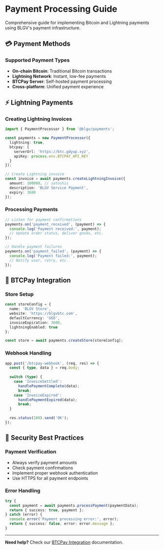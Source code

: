 # Payment Processing Guide

Comprehensive guide for implementing Bitcoin and Lightning payments using BLGV's payment infrastructure.

## 💳 **Payment Methods**

### Supported Payment Types
- **On-chain Bitcoin**: Traditional Bitcoin transactions
- **Lightning Network**: Instant, low-fee payments
- **BTCPay Server**: Self-hosted payment processing
- **Cross-platform**: Unified payment experience

## ⚡ **Lightning Payments**

### Creating Lightning Invoices
```typescript
import { PaymentProcessor } from '@blgv/payments';

const payments = new PaymentProcessor({
  lightning: true,
  btcpay: {
    serverUrl: 'https://btc.gdyup.xyz',
    apiKey: process.env.BTCPAY_API_KEY
  }
});

// Create Lightning invoice
const invoice = await payments.createLightningInvoice({
  amount: 100000, // satoshis
  description: 'BLGV Service Payment',
  expiry: 3600
});
```

### Processing Payments
```typescript
// Listen for payment confirmations
payments.on('payment_received', (payment) => {
  console.log('Payment received:', payment);
  // Update order status, deliver goods, etc.
});

// Handle payment failures
payments.on('payment_failed', (payment) => {
  console.log('Payment failed:', payment);
  // Notify user, retry, etc.
});
```

## 🏪 **BTCPay Integration**

### Store Setup
```typescript
const storeConfig = {
  name: 'BLGV Store',
  website: 'https://blgvbtc.com',
  defaultCurrency: 'USD',
  invoiceExpiration: 3600,
  lightningEnabled: true
};

const store = await payments.createStore(storeConfig);
```

### Webhook Handling
```typescript
app.post('/btcpay-webhook', (req, res) => {
  const { type, data } = req.body;
  
  switch (type) {
    case 'InvoiceSettled':
      handlePaymentComplete(data);
      break;
    case 'InvoiceExpired':
      handlePaymentExpired(data);
      break;
  }
  
  res.status(200).send('OK');
});
```

## 🔐 **Security Best Practices**

### Payment Verification
- Always verify payment amounts
- Check payment confirmations
- Implement proper webhook authentication
- Use HTTPS for all payment endpoints

### Error Handling
```typescript
try {
  const payment = await payments.processPayment(paymentData);
  return { success: true, payment };
} catch (error) {
  console.error('Payment processing error:', error);
  return { success: false, error: error.message };
}
```

---

**Need help?** Check our [BTCPay Integration](../payments/btcpay.md) documentation. 